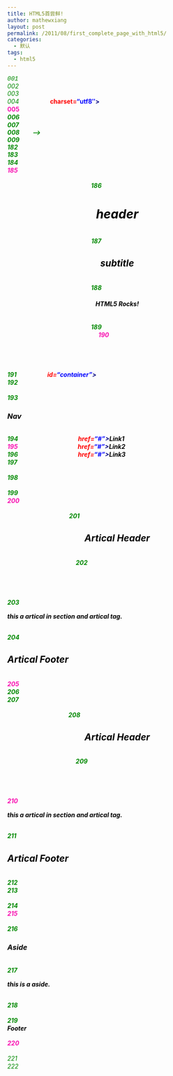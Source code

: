 ```yaml
---
title: HTML5首尝鲜!
author: mathewxiang
layout: post
permalink: /2011/08/first_complete_page_with_html5/
categories:
  - 默认
tags:
  - html5
---
```

<div style="background: #fdfdfd; color: black;">
  <span class="Apple-style-span" style="font-family: '[object HTMLOptionElement]', Consolas, 'Lucida Console', 'Courier New';"><span style="color: #008800; font-style: italic;">001 </span> <span style="color: #008080;"><!doctype html></span></span>
</div>

<div class="source">
  <span style="color: #008800; font-style: italic;">002 </span> <span style="color: #000080; font-weight: bold;"><html></span><br /> <span style="color: #008800; font-style: italic;">003 </span><span style="color: #000000; font-family: '[object HTMLOptionElement]', Consolas, 'Lucida Console', 'Courier New';">     </span><span style="color: #000080; font-weight: bold;"><head></span><br /> <span style="color: #008800; font-style: italic;">004 </span><span style="color: #000000; font-family: '[object HTMLOptionElement]', Consolas, 'Lucida Console', 'Courier New';">         </span><span style="color: #000080; font-weight: bold;"><meta</span> <span style="color: #ff0000;">charset=</span><span style="color: #0000ff;">“utf8″</span><span style="color: #000080; font-weight: bold;">></span><br /> <span style="color: #f810b0;">005 </span><span style="color: #000000; font-family: '[object HTMLOptionElement]', Consolas, 'Lucida Console', 'Courier New';">         </span><span style="color: #000080; font-weight: bold;"><title></span><span style="color: #000000;">html5 test</span><span style="color: #000080; font-weight: bold;"></title></span><br /> <span style="color: #008800; font-style: italic;">006 </span><span style="color: #000000; font-family: '[object HTMLOptionElement]', Consolas, 'Lucida Console', 'Courier New';">         </span><span style="color: #008800; font-style: italic;"><!–</span><br /> <span style="color: #008800; font-style: italic;">007 </span> <span style="color: #008800; font-style: italic;">        <link type=”text/css” ref=”stylesheet” href=”html5.css”></span><br /> <span style="color: #008800; font-style: italic;">008 </span> <span style="color: #008800; font-style: italic;">        –></span><br /> <span style="color: #008800; font-style: italic;">009 </span> <span style="color: #000080; font-weight: bold;"><style></span><br /> <span style="color: #f810b0;">010 </span> <span style="color: #000080; font-weight: bold;">body</span><span style="color: #000000;">{</span><br /> <span style="color: #008800; font-style: italic;">011 </span> <span style="color: #000080; font-weight: bold;">background-color</span><span style="color: #000000;">:</span><span style="color: #0000ff;">#CCCCCC</span><span style="color: #000000; font-family: '[object HTMLOptionElement]', Consolas, 'Lucida Console', 'Courier New';">;</span><br /> <span style="color: #008800; font-style: italic;">012 </span> <span style="color: #000080; font-weight: bold;">font-family</span><span style="color: #000000;">:</span><span style="color: #000000;">Geneva</span><span style="color: #000000;">,</span><span style="color: #000000;">Arial</span><span style="color: #000000;">,</span><span style="color: #000000;">Helvetica</span><span style="color: #000000;">,</span><span style="color: #000080; font-weight: bold;">sans-serif</span><span style="color: #000000; font-family: '[object HTMLOptionElement]', Consolas, 'Lucida Console', 'Courier New';">;</span><br /> <span style="color: #008800; font-style: italic;">013 </span> <span style="color: #000080; font-weight: bold;">margin</span><span style="color: #000000;">:</span><span style="color: #0000ff;">0px</span> <span style="color: #000080; font-weight: bold;">auto</span><span style="color: #000000; font-family: '[object HTMLOptionElement]', Consolas, 'Lucida Console', 'Courier New';">;</span><br /> <span style="color: #008800; font-style: italic;">014 </span> <span style="color: #000000;">max</span><span style="color: #000000;">-</span><span style="color: #000000;">with</span><span style="color: #000000;">:</span><span style="color: #0000ff;">900px</span><span style="color: #000000; font-family: '[object HTMLOptionElement]', Consolas, 'Lucida Console', 'Courier New';">;</span><br /> <span style="color: #f810b0;">015 </span> <span style="color: #000080; font-weight: bold;">border</span><span style="color: #000000;">:</span><span style="color: #000080; font-weight: bold;">solid</span><span style="color: #000000; font-family: '[object HTMLOptionElement]', Consolas, 'Lucida Console', 'Courier New';">;</span><br /> <span style="color: #008800; font-style: italic;">016 </span> <span style="color: #000080; font-weight: bold;">border-color</span><span style="color: #000000;">:</span><span style="color: #0000ff;">#FFFFFF</span><span style="color: #000000; font-family: '[object HTMLOptionElement]', Consolas, 'Lucida Console', 'Courier New';">;</span><br /> <span style="color: #008800; font-style: italic;">017 </span><span style="color: #000000; font-family: '[object HTMLOptionElement]', Consolas, 'Lucida Console', 'Courier New';">     </span><br /> <span style="color: #008800; font-style: italic;">018 </span> <span style="color: #000000;">}</span><br /> <span style="color: #008800; font-style: italic;">019 </span> <span style="color: #000080; font-weight: bold;">header</span><br /> <span style="color: #f810b0;">020 </span> <span style="color: #000000;">{</span><br /> <span style="color: #008800; font-style: italic;">021 </span><span style="color: #000000; font-family: '[object HTMLOptionElement]', Consolas, 'Lucida Console', 'Courier New';">     </span><span style="color: #000080; font-weight: bold;">display</span><span style="color: #000000;">:</span><span style="color: #000080; font-weight: bold;">block</span><span style="color: #000000; font-family: '[object HTMLOptionElement]', Consolas, 'Lucida Console', 'Courier New';">;</span><br /> <span style="color: #008800; font-style: italic;">022 </span><span style="color: #000000; font-family: '[object HTMLOptionElement]', Consolas, 'Lucida Console', 'Courier New';">     </span><span style="color: #000080; font-weight: bold;">background-color</span><span style="color: #000000;">:</span><span style="color: #0000ff;">#F47D31</span><span style="color: #000000; font-family: '[object HTMLOptionElement]', Consolas, 'Lucida Console', 'Courier New';">;</span><br /> <span style="color: #008800; font-style: italic;">023 </span><span style="color: #000000; font-family: '[object HTMLOptionElement]', Consolas, 'Lucida Console', 'Courier New';">     </span><span style="color: #000080; font-weight: bold;">color</span><span style="color: #000000;">:</span><span style="color: #0000ff;">#FFFFFF</span><span style="color: #000000; font-family: '[object HTMLOptionElement]', Consolas, 'Lucida Console', 'Courier New';">;</span><br /> <span style="color: #008800; font-style: italic;">024 </span><span style="color: #000000; font-family: '[object HTMLOptionElement]', Consolas, 'Lucida Console', 'Courier New';">     </span><span style="color: #000080; font-weight: bold;">text-align</span><span style="color: #000000;">:</span><span style="color: #000080; font-weight: bold;">center</span><span style="color: #000000; font-family: '[object HTMLOptionElement]', Consolas, 'Lucida Console', 'Courier New';">;</span><br /> <span style="color: #f810b0;">025 </span> <span style="color: #000000;">}</span><br /> <span style="color: #008800; font-style: italic;">026 </span><br /> <span style="color: #008800; font-style: italic;">027 </span> <span style="color: #000080; font-weight: bold;">header</span> <span style="color: #000080; font-weight: bold;">h2</span><br /> <span style="color: #008800; font-style: italic;">028 </span> <span style="color: #000000;">{</span><br /> <span style="color: #008800; font-style: italic;">029 </span><span style="color: #000000; font-family: '[object HTMLOptionElement]', Consolas, 'Lucida Console', 'Courier New';">     </span><span style="color: #000080; font-weight: bold;">margin</span><span style="color: #000000;">:</span><span style="color: #0000ff;">0px</span><span style="color: #000000; font-family: '[object HTMLOptionElement]', Consolas, 'Lucida Console', 'Courier New';">;</span><br /> <span style="color: #f810b0;">030 </span> <span style="color: #000000;">}</span><br /> <span style="color: #008800; font-style: italic;">031 </span> <span style="color: #000080; font-weight: bold;">h1</span><br /> <span style="color: #008800; font-style: italic;">032 </span> <span style="color: #000000;">{</span><br /> <span style="color: #008800; font-style: italic;">033 </span><span style="color: #000000; font-family: '[object HTMLOptionElement]', Consolas, 'Lucida Console', 'Courier New';">     </span><span style="color: #000080; font-weight: bold;">font-size</span><span style="color: #000000;">:</span><span style="color: #0000ff;">72px</span><span style="color: #000000; font-family: '[object HTMLOptionElement]', Consolas, 'Lucida Console', 'Courier New';">;</span><br /> <span style="color: #008800; font-style: italic;">034 </span><span style="color: #000000; font-family: '[object HTMLOptionElement]', Consolas, 'Lucida Console', 'Courier New';">     </span><span style="color: #000080; font-weight: bold;">margin</span><span style="color: #000000;">:</span><span style="color: #0000ff;">0px</span><span style="color: #000000; font-family: '[object HTMLOptionElement]', Consolas, 'Lucida Console', 'Courier New';">;</span><br /> <span style="color: #f810b0;">035 </span> <span style="color: #000000;">}</span><br /> <span style="color: #008800; font-style: italic;">036 </span> <span style="color: #000080; font-weight: bold;">h2</span><br /> <span style="color: #008800; font-style: italic;">037 </span> <span style="color: #000000;">{</span><br /> <span style="color: #008800; font-style: italic;">038 </span><span style="color: #000000; font-family: '[object HTMLOptionElement]', Consolas, 'Lucida Console', 'Courier New';">     </span><span style="color: #000080; font-weight: bold;">font-size</span><span style="color: #000000;">:</span><span style="color: #0000ff;">24px</span><span style="color: #000000; font-family: '[object HTMLOptionElement]', Consolas, 'Lucida Console', 'Courier New';">;</span><br /> <span style="color: #008800; font-style: italic;">039 </span><span style="color: #000000; font-family: '[object HTMLOptionElement]', Consolas, 'Lucida Console', 'Courier New';">     </span><span style="color: #000080; font-weight: bold;">margin</span><span style="color: #000000;">:</span><span style="color: #0000ff;">0px</span><span style="color: #000000; font-family: '[object HTMLOptionElement]', Consolas, 'Lucida Console', 'Courier New';">;</span><br /> <span style="color: #f810b0;">040 </span><span style="color: #000000; font-family: '[object HTMLOptionElement]', Consolas, 'Lucida Console', 'Courier New';">     </span><span style="color: #000080; font-weight: bold;">text-align</span><span style="color: #000000;">:</span><span style="color: #000080; font-weight: bold;">center</span><span style="color: #000000; font-family: '[object HTMLOptionElement]', Consolas, 'Lucida Console', 'Courier New';">;</span><br /> <span style="color: #008800; font-style: italic;">041 </span><span style="color: #000000; font-family: '[object HTMLOptionElement]', Consolas, 'Lucida Console', 'Courier New';">     </span><span style="color: #000080; font-weight: bold;">color</span><span style="color: #000000;">:</span><span style="color: #0000ff;">#F47D31</span><span style="color: #000000; font-family: '[object HTMLOptionElement]', Consolas, 'Lucida Console', 'Courier New';">;</span><br /> <span style="color: #008800; font-style: italic;">042 </span> <span style="color: #000000;">}</span><br /> <span style="color: #008800; font-style: italic;">043 </span> <span style="color: #000080; font-weight: bold;">h3</span><span style="color: #000000;">{</span><br /> <span style="color: #008800; font-style: italic;">044 </span><span style="color: #000000; font-family: '[object HTMLOptionElement]', Consolas, 'Lucida Console', 'Courier New';">     </span><span style="color: #000080; font-weight: bold;">font-size</span><span style="color: #000000;">:</span><span style="color: #0000ff;">18px</span><span style="color: #000000; font-family: '[object HTMLOptionElement]', Consolas, 'Lucida Console', 'Courier New';">;</span><br /> <span style="color: #f810b0;">045 </span><span style="color: #000000; font-family: '[object HTMLOptionElement]', Consolas, 'Lucida Console', 'Courier New';">     </span><span style="color: #000080; font-weight: bold;">margin</span><span style="color: #000000;">:</span><span style="color: #0000ff;">0px</span><span style="color: #000000; font-family: '[object HTMLOptionElement]', Consolas, 'Lucida Console', 'Courier New';">;</span><br /> <span style="color: #008800; font-style: italic;">046 </span><span style="color: #000000; font-family: '[object HTMLOptionElement]', Consolas, 'Lucida Console', 'Courier New';">     </span><span style="color: #000080; font-weight: bold;">text-align</span><span style="color: #000000;">:</span><span style="color: #000080; font-weight: bold;">center</span><span style="color: #000000; font-family: '[object HTMLOptionElement]', Consolas, 'Lucida Console', 'Courier New';">;</span><br /> <span style="color: #008800; font-style: italic;">047 </span><span style="color: #000000; font-family: '[object HTMLOptionElement]', Consolas, 'Lucida Console', 'Courier New';">     </span><span style="color: #000080; font-weight: bold;">color</span><span style="color: #000000;">:</span><span style="color: #0000ff;">#F47D31</span><span style="color: #000000; font-family: '[object HTMLOptionElement]', Consolas, 'Lucida Console', 'Courier New';">;</span><br /> <span style="color: #008800; font-style: italic;">048 </span><br /> <span style="color: #008800; font-style: italic;">049 </span> <span style="color: #000000;">}</span><br /> <span style="color: #f810b0;">050 </span><br /> <span style="color: #008800; font-style: italic;">051 </span> <span style="color: #000080; font-weight: bold;">h4</span><br /> <span style="color: #008800; font-style: italic;">052 </span> <span style="color: #000000;">{</span><br /> <span style="color: #008800; font-style: italic;">053 </span><span style="color: #000000; font-family: '[object HTMLOptionElement]', Consolas, 'Lucida Console', 'Courier New';">     </span><span style="color: #000080; font-weight: bold;">color</span><span style="color: #000000;">:</span><span style="color: #0000ff;">#F47D31</span><span style="color: #000000; font-family: '[object HTMLOptionElement]', Consolas, 'Lucida Console', 'Courier New';">;</span><br /> <span style="color: #008800; font-style: italic;">054 </span><span style="color: #000000; font-family: '[object HTMLOptionElement]', Consolas, 'Lucida Console', 'Courier New';">     </span><span style="color: #000080; font-weight: bold;">background-color</span><span style="color: #000000;">:</span><span style="color: #0000ff;">#fff</span><span style="color: #000000; font-family: '[object HTMLOptionElement]', Consolas, 'Lucida Console', 'Courier New';">;</span><br /> <span style="color: #f810b0;">055 </span><span style="color: #000000; font-family: '[object HTMLOptionElement]', Consolas, 'Lucida Console', 'Courier New';">     </span><span style="color: #000000;">-</span><span style="color: #000000;">webkit</span><span style="color: #000000;">-</span><span style="color: #000000;">box</span><span style="color: #000000;">-</span><span style="color: #000000;">shadow</span><span style="color: #000000;">:</span><span style="color: #0000ff;">2px</span> <span style="color: #0000ff;">2px</span> <span style="color: #0000ff;">20px</span> <span style="color: #0000ff;">#888</span><span style="color: #000000; font-family: '[object HTMLOptionElement]', Consolas, 'Lucida Console', 'Courier New';">;</span><br /> <span style="color: #008800; font-style: italic;">056 </span><span style="color: #000000; font-family: '[object HTMLOptionElement]', Consolas, 'Lucida Console', 'Courier New';">     </span><span style="color: #000000;">-</span><span style="color: #000000;">webkit</span><span style="color: #000000;">-</span><span style="color: #000000;">transform</span><span style="color: #000000;">:</span><span style="color: #000000;">rotate</span><span style="color: #000000; font-family: '[object HTMLOptionElement]', Consolas, 'Lucida Console', 'Courier New';">(</span><span style="color: #0000ff;">-10</span><span style="color: #000000;">deg</span><span style="color: #000000; font-family: '[object HTMLOptionElement]', Consolas, 'Lucida Console', 'Courier New';">);</span><br /> <span style="color: #008800; font-style: italic;">057 </span><span style="color: #000000; font-family: '[object HTMLOptionElement]', Consolas, 'Lucida Console', 'Courier New';">     </span><span style="color: #000000;">-</span><span style="color: #000000;">moz</span><span style="color: #000000;">-</span><span style="color: #000000;">box</span><span style="color: #000000;">-</span><span style="color: #000000;">shadow</span><span style="color: #000000;">:</span><span style="color: #0000ff;">2px</span> <span style="color: #0000ff;">2px</span> <span style="color: #0000ff;">20px</span> <span style="color: #0000ff;">#888</span><span style="color: #000000; font-family: '[object HTMLOptionElement]', Consolas, 'Lucida Console', 'Courier New';">;</span><br /> <span style="color: #008800; font-style: italic;">058 </span><span style="color: #000000; font-family: '[object HTMLOptionElement]', Consolas, 'Lucida Console', 'Courier New';">     </span><span style="color: #000000;">-</span><span style="color: #000000;">moz</span><span style="color: #000000;">-</span><span style="color: #000000;">transform</span><span style="color: #000000;">:</span><span style="color: #000000;">rotate</span><span style="color: #000000; font-family: '[object HTMLOptionElement]', Consolas, 'Lucida Console', 'Courier New';">(</span><span style="color: #0000ff;">-10</span><span style="color: #000000;">deg</span><span style="color: #000000; font-family: '[object HTMLOptionElement]', Consolas, 'Lucida Console', 'Courier New';">);</span><br /> <span style="color: #008800; font-style: italic;">059 </span><span style="color: #000000; font-family: '[object HTMLOptionElement]', Consolas, 'Lucida Console', 'Courier New';">     </span><span style="color: #000080; font-weight: bold;">position</span><span style="color: #000000;">:</span><span style="color: #000080; font-weight: bold;">absolute</span><span style="color: #000000; font-family: '[object HTMLOptionElement]', Consolas, 'Lucida Console', 'Courier New';">;</span><br /> <span style="color: #f810b0;">060 </span><span style="color: #000000; font-family: '[object HTMLOptionElement]', Consolas, 'Lucida Console', 'Courier New';">     </span><span style="color: #000080; font-weight: bold;">padding</span><span style="color: #000000;">:</span><span style="color: #0000ff;">0px</span> <span style="color: #0000ff;">150px</span><span style="color: #000000; font-family: '[object HTMLOptionElement]', Consolas, 'Lucida Console', 'Courier New';">;</span><br /> <span style="color: #008800; font-style: italic;">061 </span><span style="color: #000000; font-family: '[object HTMLOptionElement]', Consolas, 'Lucida Console', 'Courier New';">     </span><span style="color: #000080; font-weight: bold;">top</span><span style="color: #000000;">:</span><span style="color: #0000ff;">50px</span><span style="color: #000000; font-family: '[object HTMLOptionElement]', Consolas, 'Lucida Console', 'Courier New';">;</span><br /> <span style="color: #008800; font-style: italic;">062 </span><span style="color: #000000; font-family: '[object HTMLOptionElement]', Consolas, 'Lucida Console', 'Courier New';">     </span><span style="color: #000080; font-weight: bold;">left</span><span style="color: #000000;">:-</span><span style="color: #0000ff;">120px</span><span style="color: #000000; font-family: '[object HTMLOptionElement]', Consolas, 'Lucida Console', 'Courier New';">;</span><br /> <span style="color: #008800; font-style: italic;">063 </span><span style="color: #000000; font-family: '[object HTMLOptionElement]', Consolas, 'Lucida Console', 'Courier New';">     </span><span style="color: #000080; font-weight: bold;">text-align</span><span style="color: #000000;">:</span><span style="color: #000080; font-weight: bold;">center</span><span style="color: #000000; font-family: '[object HTMLOptionElement]', Consolas, 'Lucida Console', 'Courier New';">;</span><br /> <span style="color: #008800; font-style: italic;">064 </span><br /> <span style="color: #f810b0;">065 </span> <span style="color: #000000;">}</span><br /> <span style="color: #008800; font-style: italic;">066 </span><br /> <span style="color: #008800; font-style: italic;">067 </span><br /> <span style="color: #008800; font-style: italic;">068 </span> <span style="color: #000080; font-weight: bold;">footer</span><span style="color: #000000;">{</span><br /> <span style="color: #008800; font-style: italic;">069 </span><span style="color: #000000; font-family: '[object HTMLOptionElement]', Consolas, 'Lucida Console', 'Courier New';">     </span><span style="color: #000080; font-weight: bold;">clear</span><span style="color: #000000;">:</span><span style="color: #000080; font-weight: bold;">both</span><span style="color: #000000; font-family: '[object HTMLOptionElement]', Consolas, 'Lucida Console', 'Courier New';">;</span><br /> <span style="color: #f810b0;">070 </span><span style="color: #000000; font-family: '[object HTMLOptionElement]', Consolas, 'Lucida Console', 'Courier New';">     </span><span style="color: #000080; font-weight: bold;">display</span><span style="color: #000000;">:</span><span style="color: #000080; font-weight: bold;">block</span><span style="color: #000000; font-family: '[object HTMLOptionElement]', Consolas, 'Lucida Console', 'Courier New';">;</span><br /> <span style="color: #008800; font-style: italic;">071 </span><span style="color: #000000; font-family: '[object HTMLOptionElement]', Consolas, 'Lucida Console', 'Courier New';">     </span><span style="color: #000080; font-weight: bold;">background-color</span><span style="color: #000000;">:</span><span style="color: #0000ff;">#F47D31</span><span style="color: #000000; font-family: '[object HTMLOptionElement]', Consolas, 'Lucida Console', 'Courier New';">;</span><br /> <span style="color: #008800; font-style: italic;">072 </span><span style="color: #000000; font-family: '[object HTMLOptionElement]', Consolas, 'Lucida Console', 'Courier New';">     </span><span style="color: #000080; font-weight: bold;">color</span><span style="color: #000000;">:</span><span style="color: #0000ff;">#FFFFFF</span><span style="color: #000000; font-family: '[object HTMLOptionElement]', Consolas, 'Lucida Console', 'Courier New';">;</span><br /> <span style="color: #008800; font-style: italic;">073 </span><span style="color: #000000; font-family: '[object HTMLOptionElement]', Consolas, 'Lucida Console', 'Courier New';">     </span><span style="color: #000080; font-weight: bold;">text-align</span><span style="color: #000000;">:</span><span style="color: #000080; font-weight: bold;">center</span><span style="color: #000000; font-family: '[object HTMLOptionElement]', Consolas, 'Lucida Console', 'Courier New';">;</span><br /> <span style="color: #008800; font-style: italic;">074 </span><span style="color: #000000; font-family: '[object HTMLOptionElement]', Consolas, 'Lucida Console', 'Courier New';">     </span><span style="color: #000080; font-weight: bold;">padding</span><span style="color: #000000;">:</span><span style="color: #0000ff;">15px</span><span style="color: #000000; font-family: '[object HTMLOptionElement]', Consolas, 'Lucida Console', 'Courier New';">;</span><br /> <span style="color: #f810b0;">075 </span><br /> <span style="color: #008800; font-style: italic;">076 </span> <span style="color: #000000;">}</span><br /> <span style="color: #008800; font-style: italic;">077 </span> <span style="color: #000080; font-weight: bold;">footer</span> <span style="color: #000080; font-weight: bold;">h2</span><br /> <span style="color: #008800; font-style: italic;">078 </span> <span style="color: #000000;">{</span><br /> <span style="color: #008800; font-style: italic;">079 </span><span style="color: #000000; font-family: '[object HTMLOptionElement]', Consolas, 'Lucida Console', 'Courier New';">     </span><span style="color: #000080; font-weight: bold;">font-size</span><span style="color: #000000;">:</span><span style="color: #0000ff;">14px</span><span style="color: #000000; font-family: '[object HTMLOptionElement]', Consolas, 'Lucida Console', 'Courier New';">;</span><br /> <span style="color: #f810b0;">080 </span><span style="color: #000000; font-family: '[object HTMLOptionElement]', Consolas, 'Lucida Console', 'Courier New';">     </span><span style="color: #000080; font-weight: bold;">color</span><span style="color: #000000;">:</span><span style="color: #000000;">white</span><span style="color: #000000; font-family: '[object HTMLOptionElement]', Consolas, 'Lucida Console', 'Courier New';">;</span><br /> <span style="color: #008800; font-style: italic;">081 </span> <span style="color: #000000;">}</span><br /> <span style="color: #008800; font-style: italic;">082 </span><br /> <span style="color: #008800; font-style: italic;">083 </span> <span style="color: #000080; font-weight: bold;">section</span><br /> <span style="color: #008800; font-style: italic;">084 </span> <span style="color: #000000;">{</span><br /> <span style="color: #f810b0;">085 </span> <span style="color: #000080; font-weight: bold;">display</span><span style="color: #000000;">:</span><span style="color: #000080; font-weight: bold;">block</span><span style="color: #000000; font-family: '[object HTMLOptionElement]', Consolas, 'Lucida Console', 'Courier New';">;</span><br /> <span style="color: #008800; font-style: italic;">086 </span> <span style="color: #000080; font-weight: bold;">width</span><span style="color: #000000;">:</span><span style="color: #0000ff;">50%</span><span style="color: #000000; font-family: '[object HTMLOptionElement]', Consolas, 'Lucida Console', 'Courier New';">;</span><br /> <span style="color: #008800; font-style: italic;">087 </span> <span style="color: #000080; font-weight: bold;">float</span><span style="color: #000000;">:</span><span style="color: #000080; font-weight: bold;">left</span><span style="color: #000000; font-family: '[object HTMLOptionElement]', Consolas, 'Lucida Console', 'Courier New';">;</span><br /> <span style="color: #008800; font-style: italic;">088 </span><br /> <span style="color: #008800; font-style: italic;">089 </span> <span style="color: #000000;">}</span><br /> <span style="color: #f810b0;">090 </span><br /> <span style="color: #008800; font-style: italic;">091 </span> <span style="color: #000080; font-weight: bold;">artical</span><br /> <span style="color: #008800; font-style: italic;">092 </span> <span style="color: #000000;">{</span><br /> <span style="color: #008800; font-style: italic;">093 </span><span style="color: #000000; font-family: '[object HTMLOptionElement]', Consolas, 'Lucida Console', 'Courier New';">     </span><span style="color: #000080; font-weight: bold;">background-color</span><span style="color: #000000;">:</span><span style="color: #0000ff;">#eee</span><span style="color: #000000; font-family: '[object HTMLOptionElement]', Consolas, 'Lucida Console', 'Courier New';">;</span><br /> <span style="color: #008800; font-style: italic;">094 </span><span style="color: #000000; font-family: '[object HTMLOptionElement]', Consolas, 'Lucida Console', 'Courier New';">     </span><span style="color: #000080; font-weight: bold;">display</span><span style="color: #000000;">:</span><span style="color: #000080; font-weight: bold;">block</span><span style="color: #000000; font-family: '[object HTMLOptionElement]', Consolas, 'Lucida Console', 'Courier New';">;</span><br /> <span style="color: #f810b0;">095 </span><span style="color: #000000; font-family: '[object HTMLOptionElement]', Consolas, 'Lucida Console', 'Courier New';">     </span><span style="color: #000080; font-weight: bold;">margin</span><span style="color: #000000;">:</span><span style="color: #0000ff;">10px</span><span style="color: #000000; font-family: '[object HTMLOptionElement]', Consolas, 'Lucida Console', 'Courier New';">;</span><br /> <span style="color: #008800; font-style: italic;">096 </span><span style="color: #000000; font-family: '[object HTMLOptionElement]', Consolas, 'Lucida Console', 'Courier New';">     </span><span style="color: #000080; font-weight: bold;">padding</span><span style="color: #000000;">:</span><span style="color: #0000ff;">10px</span><span style="color: #000000; font-family: '[object HTMLOptionElement]', Consolas, 'Lucida Console', 'Courier New';">;</span><br /> <span style="color: #008800; font-style: italic;">097 </span><span style="color: #000000; font-family: '[object HTMLOptionElement]', Consolas, 'Lucida Console', 'Courier New';">     </span><span style="color: #000000;">-</span><span style="color: #000000;">webkit</span><span style="color: #000000;">-</span><span style="color: #000080; font-weight: bold;">border</span><span style="color: #000000;">-</span><span style="color: #000000;">radius</span><span style="color: #000000;">:</span><span style="color: #0000ff;">10px</span><span style="color: #000000; font-family: '[object HTMLOptionElement]', Consolas, 'Lucida Console', 'Courier New';">;</span><br /> <span style="color: #008800; font-style: italic;">098 </span><span style="color: #000000; font-family: '[object HTMLOptionElement]', Consolas, 'Lucida Console', 'Courier New';">     </span><span style="color: #000000;">-</span><span style="color: #000000;">moz</span><span style="color: #000000;">-</span><span style="color: #000080; font-weight: bold;">border</span><span style="color: #000000;">-</span><span style="color: #000000;">radius</span><span style="color: #000000;">:</span><span style="color: #0000ff;">10px</span><span style="color: #000000; font-family: '[object HTMLOptionElement]', Consolas, 'Lucida Console', 'Courier New';">;</span><br /> <span style="color: #008800; font-style: italic;">099 </span><span style="color: #000000; font-family: '[object HTMLOptionElement]', Consolas, 'Lucida Console', 'Courier New';">     </span><span style="color: #000080; font-weight: bold;">border</span><span style="color: #000000;">-</span><span style="color: #000000;">radius</span><span style="color: #000000;">:</span><span style="color: #0000ff;">10px</span><span style="color: #000000; font-family: '[object HTMLOptionElement]', Consolas, 'Lucida Console', 'Courier New';">;</span><br /> <span style="color: #f810b0;">100 </span><span style="color: #000000; font-family: '[object HTMLOptionElement]', Consolas, 'Lucida Console', 'Courier New';">     </span><span style="color: #000000;">-</span><span style="color: #000000;">webkit</span><span style="color: #000000;">-</span><span style="color: #000000;">box</span><span style="color: #000000;">-</span><span style="color: #000000;">shadow</span><span style="color: #000000;">:</span><span style="color: #0000ff;">2px</span> <span style="color: #0000ff;">2px</span> <span style="color: #0000ff;">20px</span> <span style="color: #0000ff;">#888</span><span style="color: #000000; font-family: '[object HTMLOptionElement]', Consolas, 'Lucida Console', 'Courier New';">;</span><br /> <span style="color: #008800; font-style: italic;">101 </span><span style="color: #000000; font-family: '[object HTMLOptionElement]', Consolas, 'Lucida Console', 'Courier New';">     </span><span style="color: #000000;">-</span><span style="color: #000000;">webkit</span><span style="color: #000000;">-</span><span style="color: #000000;">transform</span><span style="color: #000000;">:</span><span style="color: #000000;">rotate</span><span style="color: #000000; font-family: '[object HTMLOptionElement]', Consolas, 'Lucida Console', 'Courier New';">(</span><span style="color: #0000ff;">-10</span><span style="color: #000000;">deg</span><span style="color: #000000; font-family: '[object HTMLOptionElement]', Consolas, 'Lucida Console', 'Courier New';">);</span><br /> <span style="color: #008800; font-style: italic;">102 </span><span style="color: #000000; font-family: '[object HTMLOptionElement]', Consolas, 'Lucida Console', 'Courier New';">     </span><span style="color: #000000;">-</span><span style="color: #000000;">moz</span><span style="color: #000000;">-</span><span style="color: #000000;">box</span><span style="color: #000000;">-</span><span style="color: #000000;">shadow</span><span style="color: #000000;">:</span><span style="color: #0000ff;">2px</span> <span style="color: #0000ff;">2px</span> <span style="color: #0000ff;">20px</span> <span style="color: #0000ff;">#888</span><span style="color: #000000; font-family: '[object HTMLOptionElement]', Consolas, 'Lucida Console', 'Courier New';">;</span><br /> <span style="color: #008800; font-style: italic;">103 </span><span style="color: #000000; font-family: '[object HTMLOptionElement]', Consolas, 'Lucida Console', 'Courier New';">     </span><span style="color: #000000;">-</span><span style="color: #000000;">moz</span><span style="color: #000000;">-</span><span style="color: #000000;">transform</span><span style="color: #000000;">:</span><span style="color: #000000;">rotate</span><span style="color: #000000; font-family: '[object HTMLOptionElement]', Consolas, 'Lucida Console', 'Courier New';">(</span><span style="color: #0000ff;">-10</span><span style="color: #000000;">deg</span><span style="color: #000000; font-family: '[object HTMLOptionElement]', Consolas, 'Lucida Console', 'Courier New';">);</span><br /> <span style="color: #008800; font-style: italic;">104 </span> <span style="color: #000000;">}</span><br /> <span style="color: #f810b0;">105 </span><br /> <span style="color: #008800; font-style: italic;">106 </span><br /> <span style="color: #008800; font-style: italic;">107 </span> <span style="color: #000080; font-weight: bold;">artical</span> <span style="color: #000080; font-weight: bold;">header</span><br /> <span style="color: #008800; font-style: italic;">108 </span> <span style="color: #000000;">{</span><br /> <span style="color: #008800; font-style: italic;">109 </span><span style="color: #000000; font-family: '[object HTMLOptionElement]', Consolas, 'Lucida Console', 'Courier New';">     </span><span style="color: #000000;">-</span><span style="color: #000000;">webkit</span><span style="color: #000000;">-</span><span style="color: #000080; font-weight: bold;">border</span><span style="color: #000000;">-</span><span style="color: #000000;">radius</span><span style="color: #000000;">:</span><span style="color: #0000ff;">10px</span><span style="color: #000000; font-family: '[object HTMLOptionElement]', Consolas, 'Lucida Console', 'Courier New';">;</span><br /> <span style="color: #f810b0;">110 </span><span style="color: #000000; font-family: '[object HTMLOptionElement]', Consolas, 'Lucida Console', 'Courier New';">     </span><span style="color: #000000;">-</span><span style="color: #000000;">moz</span><span style="color: #000000;">-</span><span style="color: #000080; font-weight: bold;">border</span><span style="color: #000000;">-</span><span style="color: #000000;">radius</span><span style="color: #000000;">:</span><span style="color: #0000ff;">10px</span><span style="color: #000000; font-family: '[object HTMLOptionElement]', Consolas, 'Lucida Console', 'Courier New';">;</span><br /> <span style="color: #008800; font-style: italic;">111 </span><span style="color: #000000; font-family: '[object HTMLOptionElement]', Consolas, 'Lucida Console', 'Courier New';">     </span><span style="color: #000080; font-weight: bold;">border</span><span style="color: #000000;">-</span><span style="color: #000000;">radius</span><span style="color: #000000;">:</span><span style="color: #0000ff;">10px</span><span style="color: #000000; font-family: '[object HTMLOptionElement]', Consolas, 'Lucida Console', 'Courier New';">;</span><br /> <span style="color: #008800; font-style: italic;">112 </span><span style="color: #000000; font-family: '[object HTMLOptionElement]', Consolas, 'Lucida Console', 'Courier New';">     </span><span style="color: #000080; font-weight: bold;">padding</span><span style="color: #000000;">:</span><span style="color: #0000ff;">5px</span><span style="color: #000000; font-family: '[object HTMLOptionElement]', Consolas, 'Lucida Console', 'Courier New';">;</span><br /> <span style="color: #008800; font-style: italic;">113 </span> <span style="color: #000000;">}</span><br /> <span style="color: #008800; font-style: italic;">114 </span> <span style="color: #000080; font-weight: bold;">artical</span> <span style="color: #000080; font-weight: bold;">footer</span><br /> <span style="color: #f810b0;">115 </span> <span style="color: #000000;">{</span><br /> <span style="color: #008800; font-style: italic;">116 </span><span style="color: #000000; font-family: '[object HTMLOptionElement]', Consolas, 'Lucida Console', 'Courier New';">     </span><span style="color: #000000;">-</span><span style="color: #000000;">webkit</span><span style="color: #000000;">-</span><span style="color: #000080; font-weight: bold;">border</span><span style="color: #000000;">-</span><span style="color: #000000;">radius</span><span style="color: #000000;">:</span><span style="color: #0000ff;">10px</span><span style="color: #000000; font-family: '[object HTMLOptionElement]', Consolas, 'Lucida Console', 'Courier New';">;</span><br /> <span style="color: #008800; font-style: italic;">117 </span><span style="color: #000000; font-family: '[object HTMLOptionElement]', Consolas, 'Lucida Console', 'Courier New';">     </span><span style="color: #000000;">-</span><span style="color: #000000;">moz</span><span style="color: #000000;">-</span><span style="color: #000080; font-weight: bold;">border</span><span style="color: #000000;">-</span><span style="color: #000000;">radius</span><span style="color: #000000;">:</span><span style="color: #0000ff;">10px</span><span style="color: #000000; font-family: '[object HTMLOptionElement]', Consolas, 'Lucida Console', 'Courier New';">;</span><br /> <span style="color: #008800; font-style: italic;">118 </span><span style="color: #000000; font-family: '[object HTMLOptionElement]', Consolas, 'Lucida Console', 'Courier New';">     </span><span style="color: #000080; font-weight: bold;">border</span><span style="color: #000000;">-</span><span style="color: #000000;">radius</span><span style="color: #000000;">:</span><span style="color: #0000ff;">10px</span><span style="color: #000000; font-family: '[object HTMLOptionElement]', Consolas, 'Lucida Console', 'Courier New';">;</span><br /> <span style="color: #008800; font-style: italic;">119 </span><span style="color: #000000; font-family: '[object HTMLOptionElement]', Consolas, 'Lucida Console', 'Courier New';">     </span><span style="color: #000080; font-weight: bold;">padding</span><span style="color: #000000;">:</span><span style="color: #0000ff;">5px</span><span style="color: #000000; font-family: '[object HTMLOptionElement]', Consolas, 'Lucida Console', 'Courier New';">;</span><br /> <span style="color: #f810b0;">120 </span> <span style="color: #000000;">}</span><br /> <span style="color: #008800; font-style: italic;">121 </span> <span style="color: #000080; font-weight: bold;">artical</span> <span style="color: #000080; font-weight: bold;">h1</span><br /> <span style="color: #008800; font-style: italic;">122 </span> <span style="color: #000000;">{</span><br /> <span style="color: #008800; font-style: italic;">123 </span> <span style="color: #000080; font-weight: bold;">font-size</span><span style="color: #000000;">:</span><span style="color: #0000ff;">18px</span><span style="color: #000000; font-family: '[object HTMLOptionElement]', Consolas, 'Lucida Console', 'Courier New';">;</span><br /> <span style="color: #008800; font-style: italic;">124 </span> <span style="color: #000000;">}</span><br /> <span style="color: #f810b0;">125 </span><br /> <span style="color: #008800; font-style: italic;">126 </span><br /> <span style="color: #008800; font-style: italic;">127 </span> <span style="color: #000000;">#container</span><br /> <span style="color: #008800; font-style: italic;">128 </span> <span style="color: #000000;">{</span><br /> <span style="color: #008800; font-style: italic;">129 </span> <span style="color: #000080; font-weight: bold;">background-color</span><span style="color: #000000;">:</span><span style="color: #0000ff;">#888</span><span style="color: #000000; font-family: '[object HTMLOptionElement]', Consolas, 'Lucida Console', 'Courier New';">;</span><br /> <span style="color: #f810b0;">130 </span> <span style="color: #000000;">}</span><br /> <span style="color: #008800; font-style: italic;">131 </span> <span style="color: #000080; font-weight: bold;">nav</span><span style="color: #000000;">{</span><br /> <span style="color: #008800; font-style: italic;">132 </span><span style="color: #000000; font-family: '[object HTMLOptionElement]', Consolas, 'Lucida Console', 'Courier New';">     </span><span style="color: #000080; font-weight: bold;">display</span><span style="color: #000000;">:</span><span style="color: #000080; font-weight: bold;">block</span><span style="color: #000000; font-family: '[object HTMLOptionElement]', Consolas, 'Lucida Console', 'Courier New';">;</span><br /> <span style="color: #008800; font-style: italic;">133 </span><span style="color: #000000; font-family: '[object HTMLOptionElement]', Consolas, 'Lucida Console', 'Courier New';">     </span><span style="color: #000080; font-weight: bold;">width</span><span style="color: #000000;">:</span><span style="color: #0000ff;">25%</span><span style="color: #000000; font-family: '[object HTMLOptionElement]', Consolas, 'Lucida Console', 'Courier New';">;</span><br /> <span style="color: #008800; font-style: italic;">134 </span><span style="color: #000000; font-family: '[object HTMLOptionElement]', Consolas, 'Lucida Console', 'Courier New';">     </span><span style="color: #000080; font-weight: bold;">float</span><span style="color: #000000;">:</span><span style="color: #000080; font-weight: bold;">left</span><span style="color: #000000; font-family: '[object HTMLOptionElement]', Consolas, 'Lucida Console', 'Courier New';">;</span><br /> <span style="color: #f810b0;">135 </span> <span style="color: #000000;">}</span><br /> <span style="color: #008800; font-style: italic;">136 </span> <span style="color: #000080; font-weight: bold;">nav</span> <span style="color: #000080; font-weight: bold;">h3</span><br /> <span style="color: #008800; font-style: italic;">137 </span> <span style="color: #000000;">{</span><br /> <span style="color: #008800; font-style: italic;">138 </span><span style="color: #000000; font-family: '[object HTMLOptionElement]', Consolas, 'Lucida Console', 'Courier New';">     </span><span style="color: #000080; font-weight: bold;">margin</span><span style="color: #000000;">:</span><span style="color: #0000ff;">15px</span><span style="color: #000000; font-family: '[object HTMLOptionElement]', Consolas, 'Lucida Console', 'Courier New';">;</span><br /> <span style="color: #008800; font-style: italic;">139 </span><span style="color: #000000; font-family: '[object HTMLOptionElement]', Consolas, 'Lucida Console', 'Courier New';">     </span><span style="color: #000080; font-weight: bold;">color</span><span style="color: #000000;">:</span><span style="color: #000000;">white</span><span style="color: #000000; font-family: '[object HTMLOptionElement]', Consolas, 'Lucida Console', 'Courier New';">;</span><br /> <span style="color: #f810b0;">140 </span><span style="color: #000000; font-family: '[object HTMLOptionElement]', Consolas, 'Lucida Console', 'Courier New';">     </span><br /> <span style="color: #008800; font-style: italic;">141 </span> <span style="color: #000000;">}</span><br /> <span style="color: #008800; font-style: italic;">142 </span> <span style="color: #000080; font-weight: bold;">nav</span> <span style="color: #000080; font-weight: bold;">a</span><span style="color: #000000;">:link</span><span style="color: #000000;">,</span><span style="color: #000080; font-weight: bold;">nav</span> <span style="color: #000080; font-weight: bold;">a</span><span style="color: #000000;">:visited</span><br /> <span style="color: #008800; font-style: italic;">143 </span> <span style="color: #000000;">{</span><br /> <span style="color: #008800; font-style: italic;">144 </span><span style="color: #000000; font-family: '[object HTMLOptionElement]', Consolas, 'Lucida Console', 'Courier New';">     </span><span style="color: #000080; font-weight: bold;">display</span><span style="color: #000000;">:</span><span style="color: #000080; font-weight: bold;">block</span><span style="color: #000000; font-family: '[object HTMLOptionElement]', Consolas, 'Lucida Console', 'Courier New';">;</span><br /> <span style="color: #f810b0;">145 </span><span style="color: #000000; font-family: '[object HTMLOptionElement]', Consolas, 'Lucida Console', 'Courier New';">     </span><span style="color: #000080; font-weight: bold;">border-bottom</span><span style="color: #000000;">:</span><span style="color: #0000ff;">3px</span> <span style="color: #000080; font-weight: bold;">solid</span> <span style="color: #0000ff;">#fff</span><span style="color: #000000; font-family: '[object HTMLOptionElement]', Consolas, 'Lucida Console', 'Courier New';">;</span><br /> <span style="color: #008800; font-style: italic;">146 </span><span style="color: #000000; font-family: '[object HTMLOptionElement]', Consolas, 'Lucida Console', 'Courier New';">     </span><span style="color: #000080; font-weight: bold;">padding</span><span style="color: #000000;">:</span><span style="color: #0000ff;">10px</span><span style="color: #000000; font-family: '[object HTMLOptionElement]', Consolas, 'Lucida Console', 'Courier New';">;</span><br /> <span style="color: #008800; font-style: italic;">147 </span><span style="color: #000000; font-family: '[object HTMLOptionElement]', Consolas, 'Lucida Console', 'Courier New';">     </span><span style="color: #000080; font-weight: bold;">text-decoration</span><span style="color: #000000;">:</span><span style="color: #000080; font-weight: bold;">none</span><span style="color: #000000; font-family: '[object HTMLOptionElement]', Consolas, 'Lucida Console', 'Courier New';">;</span><br /> <span style="color: #008800; font-style: italic;">148 </span><span style="color: #000000; font-family: '[object HTMLOptionElement]', Consolas, 'Lucida Console', 'Courier New';">     </span><span style="color: #000080; font-weight: bold;">font-weight</span><span style="color: #000000;">:</span><span style="color: #000080; font-weight: bold;">bold</span><span style="color: #000000; font-family: '[object HTMLOptionElement]', Consolas, 'Lucida Console', 'Courier New';">;</span><br /> <span style="color: #008800; font-style: italic;">149 </span><span style="color: #000000; font-family: '[object HTMLOptionElement]', Consolas, 'Lucida Console', 'Courier New';">     </span><span style="color: #000080; font-weight: bold;">margin</span><span style="color: #000000;">:</span><span style="color: #0000ff;">5px</span><span style="color: #000000; font-family: '[object HTMLOptionElement]', Consolas, 'Lucida Console', 'Courier New';">;</span><br /> <span style="color: #f810b0;">150 </span> <span style="color: #000000;">}</span><br /> <span style="color: #008800; font-style: italic;">151 </span><br /> <span style="color: #008800; font-style: italic;">152 </span> <span style="color: #000080; font-weight: bold;">nav</span> <span style="color: #000080; font-weight: bold;">a</span><span style="color: #000000;">:hover</span><span style="color: #000000;">{</span><br /> <span style="color: #008800; font-style: italic;">153 </span><span style="color: #000000; font-family: '[object HTMLOptionElement]', Consolas, 'Lucida Console', 'Courier New';">     </span><span style="color: #000080; font-weight: bold;">color</span><span style="color: #000000;">:</span><span style="color: #000000;">white</span><span style="color: #000000; font-family: '[object HTMLOptionElement]', Consolas, 'Lucida Console', 'Courier New';">;</span><br /> <span style="color: #008800; font-style: italic;">154 </span><span style="color: #000000; font-family: '[object HTMLOptionElement]', Consolas, 'Lucida Console', 'Courier New';">     </span><span style="color: #000080; font-weight: bold;">background-color</span><span style="color: #000000;">:</span><span style="color: #0000ff;">#F47D31</span><span style="color: #000000; font-family: '[object HTMLOptionElement]', Consolas, 'Lucida Console', 'Courier New';">;</span><br /> <span style="color: #f810b0;">155 </span> <span style="color: #000000;">}</span><br /> <span style="color: #008800; font-style: italic;">156 </span><br /> <span style="color: #008800; font-style: italic;">157 </span><br /> <span style="color: #008800; font-style: italic;">158 </span> <span style="color: #000080; font-weight: bold;">aside</span><span style="color: #000000;">{</span><br /> <span style="color: #008800; font-style: italic;">159 </span><span style="color: #000000; font-family: '[object HTMLOptionElement]', Consolas, 'Lucida Console', 'Courier New';">     </span><span style="color: #000080; font-weight: bold;">display</span><span style="color: #000000;">:</span><span style="color: #000080; font-weight: bold;">block</span><span style="color: #000000; font-family: '[object HTMLOptionElement]', Consolas, 'Lucida Console', 'Courier New';">;</span><br /> <span style="color: #f810b0;">160 </span><span style="color: #000000; font-family: '[object HTMLOptionElement]', Consolas, 'Lucida Console', 'Courier New';">     </span><span style="color: #000080; font-weight: bold;">width</span><span style="color: #000000;">:</span><span style="color: #0000ff;">25%</span><span style="color: #000000; font-family: '[object HTMLOptionElement]', Consolas, 'Lucida Console', 'Courier New';">;</span><br /> <span style="color: #008800; font-style: italic;">161 </span><span style="color: #000000; font-family: '[object HTMLOptionElement]', Consolas, 'Lucida Console', 'Courier New';">     </span><span style="color: #000080; font-weight: bold;">float</span><span style="color: #000000;">:</span><span style="color: #000080; font-weight: bold;">left</span><span style="color: #000000; font-family: '[object HTMLOptionElement]', Consolas, 'Lucida Console', 'Courier New';">;</span><br /> <span style="color: #008800; font-style: italic;">162 </span><br /> <span style="color: #008800; font-style: italic;">163 </span> <span style="color: #000000;">}</span><br /> <span style="color: #008800; font-style: italic;">164 </span> <span style="color: #000080; font-weight: bold;">aside</span> <span style="color: #000080; font-weight: bold;">h3</span><br /> <span style="color: #f810b0;">165 </span> <span style="color: #000000;">{</span><br /> <span style="color: #008800; font-style: italic;">166 </span><span style="color: #000000; font-family: '[object HTMLOptionElement]', Consolas, 'Lucida Console', 'Courier New';">     </span><span style="color: #000080; font-weight: bold;">margin</span><span style="color: #000000;">:</span><span style="color: #0000ff;">15px</span><span style="color: #000000; font-family: '[object HTMLOptionElement]', Consolas, 'Lucida Console', 'Courier New';">;</span><br /> <span style="color: #008800; font-style: italic;">167 </span><span style="color: #000000; font-family: '[object HTMLOptionElement]', Consolas, 'Lucida Console', 'Courier New';">     </span><span style="color: #000080; font-weight: bold;">color</span><span style="color: #000000;">:</span><span style="color: #000000;">white</span><span style="color: #000000; font-family: '[object HTMLOptionElement]', Consolas, 'Lucida Console', 'Courier New';">;</span><br /> <span style="color: #008800; font-style: italic;">168 </span> <span style="color: #000000;">}</span><br /> <span style="color: #008800; font-style: italic;">169 </span> <span style="color: #000080; font-weight: bold;">aside</span><span style="color: #000000; font-family: '[object HTMLOptionElement]', Consolas, 'Lucida Console', 'Courier New';"> p</span><br /> <span style="color: #f810b0;">170 </span> <span style="color: #000000;">{</span><br /> <span style="color: #008800; font-style: italic;">171 </span><span style="color: #000000; font-family: '[object HTMLOptionElement]', Consolas, 'Lucida Console', 'Courier New';">     </span><span style="color: #000080; font-weight: bold;">margin</span><span style="color: #000000;">:</span><span style="color: #0000ff;">15px</span><span style="color: #000000; font-family: '[object HTMLOptionElement]', Consolas, 'Lucida Console', 'Courier New';">;</span><br /> <span style="color: #008800; font-style: italic;">172 </span><span style="color: #000000; font-family: '[object HTMLOptionElement]', Consolas, 'Lucida Console', 'Courier New';">     </span><span style="color: #000080; font-weight: bold;">color</span><span style="color: #000000;">:</span><span style="color: #000000;">white</span><span style="color: #000000; font-family: '[object HTMLOptionElement]', Consolas, 'Lucida Console', 'Courier New';">;</span><br /> <span style="color: #008800; font-style: italic;">173 </span><span style="color: #000000; font-family: '[object HTMLOptionElement]', Consolas, 'Lucida Console', 'Courier New';">     </span><span style="color: #000080; font-weight: bold;">font-weight</span><span style="color: #000000;">:</span><span style="color: #000080; font-weight: bold;">bold</span><span style="color: #000000; font-family: '[object HTMLOptionElement]', Consolas, 'Lucida Console', 'Courier New';">;</span><br /> <span style="color: #008800; font-style: italic;">174 </span><span style="color: #000000; font-family: '[object HTMLOptionElement]', Consolas, 'Lucida Console', 'Courier New';">     </span><span style="color: #000080; font-weight: bold;">font-style</span><span style="color: #000000;">:</span><span style="color: #000080; font-weight: bold;">italic</span><span style="color: #000000; font-family: '[object HTMLOptionElement]', Consolas, 'Lucida Console', 'Courier New';">;</span><br /> <span style="color: #f810b0;">175 </span> <span style="color: #000000;">}</span><br /> <span style="color: #008800; font-style: italic;">176 </span><br /> <span style="color: #008800; font-style: italic;">177 </span><br /> <span style="color: #008800; font-style: italic;">178 </span> <span style="color: #008800; font-style: italic;">/* links */</span><br /> <span style="color: #008800; font-style: italic;">179 </span> <span style="color: #000080; font-weight: bold;">a</span><span style="color: #000000;">{</span> <span style="color: #000080; font-weight: bold;">color</span><span style="color: #000000;">:</span><span style="color: #0000ff;">#F47D31</span><span style="color: #000000;">;}</span><br /> <span style="color: #f810b0;">180 </span> <span style="color: #000080; font-weight: bold;">a</span><span style="color: #000000;">:hover</span><span style="color: #000000;">{</span> <span style="color: #000080; font-weight: bold;">text-decoration</span><span style="color: #000000;">:</span><span style="color: #000080; font-weight: bold;">underline</span><span style="color: #000000;">;}</span><br /> <span style="color: #008800; font-style: italic;">181 </span> <span style="color: #000080; font-weight: bold;"></style></span><br /> <span style="color: #008800; font-style: italic;">182 </span><br /> <span style="color: #008800; font-style: italic;">183 </span><span style="color: #000000; font-family: '[object HTMLOptionElement]', Consolas, 'Lucida Console', 'Courier New';">     </span><span style="color: #000080; font-weight: bold;"></head></span><br /> <span style="color: #008800; font-style: italic;">184 </span><span style="color: #000000; font-family: '[object HTMLOptionElement]', Consolas, 'Lucida Console', 'Courier New';">     </span><span style="color: #000080; font-weight: bold;"><body></span><br /> <span style="color: #f810b0;">185 </span><span style="color: #000000; font-family: '[object HTMLOptionElement]', Consolas, 'Lucida Console', 'Courier New';">         </span><span style="color: #000080; font-weight: bold;"><header></span><br /> <span style="color: #008800; font-style: italic;">186 </span><span style="color: #000000; font-family: '[object HTMLOptionElement]', Consolas, 'Lucida Console', 'Courier New';">             </span><span style="color: #000080; font-weight: bold;"><h1></span><span style="color: #000000;">header</span><span style="color: #000080; font-weight: bold;"></h1></span><br /> <span style="color: #008800; font-style: italic;">187 </span><span style="color: #000000; font-family: '[object HTMLOptionElement]', Consolas, 'Lucida Console', 'Courier New';">             </span><span style="color: #000080; font-weight: bold;"><h2></span><span style="color: #000000;">subtitle</span><span style="color: #000080; font-weight: bold;"></h2></span><br /> <span style="color: #008800; font-style: italic;">188 </span><span style="color: #000000; font-family: '[object HTMLOptionElement]', Consolas, 'Lucida Console', 'Courier New';">             </span><span style="color: #000080; font-weight: bold;"><h4></span><span style="color: #000000;">HTML5 Rocks!</span><span style="color: #000080; font-weight: bold;"></h4></span><br /> <span style="color: #008800; font-style: italic;">189 </span><span style="color: #000000; font-family: '[object HTMLOptionElement]', Consolas, 'Lucida Console', 'Courier New';">             </span><br /> <span style="color: #f810b0;">190 </span><span style="color: #000000; font-family: '[object HTMLOptionElement]', Consolas, 'Lucida Console', 'Courier New';">         </span><span style="color: #000080; font-weight: bold;"></header></span><br /> <span style="color: #008800; font-style: italic;">191 </span><span style="color: #000000; font-family: '[object HTMLOptionElement]', Consolas, 'Lucida Console', 'Courier New';">         </span><span style="color: #000080; font-weight: bold;"><div</span> <span style="color: #ff0000;">id=</span><span style="color: #0000ff;">“container”</span><span style="color: #000080; font-weight: bold;">></span><span style="color: #000000; font-family: '[object HTMLOptionElement]', Consolas, 'Lucida Console', 'Courier New';">    </span><br /> <span style="color: #008800; font-style: italic;">192 </span><span style="color: #000000; font-family: '[object HTMLOptionElement]', Consolas, 'Lucida Console', 'Courier New';">             </span><span style="color: #000080; font-weight: bold;"><nav></span><br /> <span style="color: #008800; font-style: italic;">193 </span><span style="color: #000000; font-family: '[object HTMLOptionElement]', Consolas, 'Lucida Console', 'Courier New';">                 </span><span style="color: #000080; font-weight: bold;"><h3></span><span style="color: #000000;">Nav</span><span style="color: #000080; font-weight: bold;"></h3></span><br /> <span style="color: #008800; font-style: italic;">194 </span><span style="color: #000000; font-family: '[object HTMLOptionElement]', Consolas, 'Lucida Console', 'Courier New';">                 </span><span style="color: #000080; font-weight: bold;"><a</span> <span style="color: #ff0000;">href=</span><span style="color: #0000ff;">“#”</span><span style="color: #000080; font-weight: bold;">></span><span style="color: #000000;">Link1</span><span style="color: #000080; font-weight: bold;"></a></span><br /> <span style="color: #f810b0;">195 </span><span style="color: #000000; font-family: '[object HTMLOptionElement]', Consolas, 'Lucida Console', 'Courier New';">                 </span><span style="color: #000080; font-weight: bold;"><a</span> <span style="color: #ff0000;">href=</span><span style="color: #0000ff;">“#”</span><span style="color: #000080; font-weight: bold;">></span><span style="color: #000000;">Link2</span><span style="color: #000080; font-weight: bold;"></a></span><br /> <span style="color: #008800; font-style: italic;">196 </span><span style="color: #000000; font-family: '[object HTMLOptionElement]', Consolas, 'Lucida Console', 'Courier New';">                 </span><span style="color: #000080; font-weight: bold;"><a</span> <span style="color: #ff0000;">href=</span><span style="color: #0000ff;">“#”</span><span style="color: #000080; font-weight: bold;">></span><span style="color: #000000;">Link3</span><span style="color: #000080; font-weight: bold;"></a></span><br /> <span style="color: #008800; font-style: italic;">197 </span><span style="color: #000000; font-family: '[object HTMLOptionElement]', Consolas, 'Lucida Console', 'Courier New';">             </span><span style="color: #000080; font-weight: bold;"></nav></span><br /> <span style="color: #008800; font-style: italic;">198 </span><span style="color: #000000; font-family: '[object HTMLOptionElement]', Consolas, 'Lucida Console', 'Courier New';">             </span><span style="color: #000080; font-weight: bold;"><section></span><br /> <span style="color: #008800; font-style: italic;">199 </span><span style="color: #000000; font-family: '[object HTMLOptionElement]', Consolas, 'Lucida Console', 'Courier New';">                 </span><span style="color: #000080; font-weight: bold;"><artical></span><br /> <span style="color: #f810b0;">200 </span><span style="color: #000000; font-family: '[object HTMLOptionElement]', Consolas, 'Lucida Console', 'Courier New';">                     </span><span style="color: #000080; font-weight: bold;"><header></span><br /> <span style="color: #008800; font-style: italic;">201 </span><span style="color: #000000; font-family: '[object HTMLOptionElement]', Consolas, 'Lucida Console', 'Courier New';">                         </span><span style="color: #000080; font-weight: bold;"><h1></span><span style="color: #000000;">Artical Header</span><span style="color: #000080; font-weight: bold;"></h1></span><br /> <span style="color: #008800; font-style: italic;">202 </span><span style="color: #000000; font-family: '[object HTMLOptionElement]', Consolas, 'Lucida Console', 'Courier New';">                     </span><span style="color: #000080; font-weight: bold;"></header></span><br /> <span style="color: #008800; font-style: italic;">203 </span><span style="color: #000000; font-family: '[object HTMLOptionElement]', Consolas, 'Lucida Console', 'Courier New';">                     </span><span style="color: #000080; font-weight: bold;"><p></span><span style="color: #000000;">this a artical in section and artical tag.</span><span style="color: #000080; font-weight: bold;"></p></span><br /> <span style="color: #008800; font-style: italic;">204 </span><span style="color: #000000; font-family: '[object HTMLOptionElement]', Consolas, 'Lucida Console', 'Courier New';">                     </span><span style="color: #000080; font-weight: bold;"><footer><h2></span><span style="color: #000000;">Artical Footer</span><span style="color: #000080; font-weight: bold;"></2></footer></span><br /> <span style="color: #f810b0;">205 </span><span style="color: #000000; font-family: '[object HTMLOptionElement]', Consolas, 'Lucida Console', 'Courier New';">                 </span><span style="color: #000080; font-weight: bold;"></artical></span><br /> <span style="color: #008800; font-style: italic;">206 </span><span style="color: #000000; font-family: '[object HTMLOptionElement]', Consolas, 'Lucida Console', 'Courier New';">                 </span><span style="color: #000080; font-weight: bold;"><artical></span><br /> <span style="color: #008800; font-style: italic;">207 </span><span style="color: #000000; font-family: '[object HTMLOptionElement]', Consolas, 'Lucida Console', 'Courier New';">                     </span><span style="color: #000080; font-weight: bold;"><header></span><br /> <span style="color: #008800; font-style: italic;">208 </span><span style="color: #000000; font-family: '[object HTMLOptionElement]', Consolas, 'Lucida Console', 'Courier New';">                         </span><span style="color: #000080; font-weight: bold;"><h1></span><span style="color: #000000;">Artical Header</span><span style="color: #000080; font-weight: bold;"></h1></span><br /> <span style="color: #008800; font-style: italic;">209 </span><span style="color: #000000; font-family: '[object HTMLOptionElement]', Consolas, 'Lucida Console', 'Courier New';">                     </span><span style="color: #000080; font-weight: bold;"></header></span><br /> <span style="color: #f810b0;">210 </span><span style="color: #000000; font-family: '[object HTMLOptionElement]', Consolas, 'Lucida Console', 'Courier New';">                     </span><span style="color: #000080; font-weight: bold;"><p></span><span style="color: #000000;">this a artical in section and artical tag.</span><span style="color: #000080; font-weight: bold;"></p></span><br /> <span style="color: #008800; font-style: italic;">211 </span><span style="color: #000000; font-family: '[object HTMLOptionElement]', Consolas, 'Lucida Console', 'Courier New';">                     </span><span style="color: #000080; font-weight: bold;"><footer><h2></span><span style="color: #000000;">Artical Footer</span><span style="color: #000080; font-weight: bold;"></2></footer></span><br /> <span style="color: #008800; font-style: italic;">212 </span><span style="color: #000000; font-family: '[object HTMLOptionElement]', Consolas, 'Lucida Console', 'Courier New';">                 </span><span style="color: #000080; font-weight: bold;"></artical></span><br /> <span style="color: #008800; font-style: italic;">213 </span><span style="color: #000000; font-family: '[object HTMLOptionElement]', Consolas, 'Lucida Console', 'Courier New';">             </span><span style="color: #000080; font-weight: bold;"></section></span><br /> <span style="color: #008800; font-style: italic;">214 </span><span style="color: #000000; font-family: '[object HTMLOptionElement]', Consolas, 'Lucida Console', 'Courier New';">             </span><br /> <span style="color: #f810b0;">215 </span><span style="color: #000000; font-family: '[object HTMLOptionElement]', Consolas, 'Lucida Console', 'Courier New';">             </span><span style="color: #000080; font-weight: bold;"><aside></span><br /> <span style="color: #008800; font-style: italic;">216 </span><span style="color: #000000; font-family: '[object HTMLOptionElement]', Consolas, 'Lucida Console', 'Courier New';">                 </span><span style="color: #000080; font-weight: bold;"><h3></span><span style="color: #000000;">Aside</span><span style="color: #000080; font-weight: bold;"></h3></span><br /> <span style="color: #008800; font-style: italic;">217 </span><span style="color: #000000; font-family: '[object HTMLOptionElement]', Consolas, 'Lucida Console', 'Courier New';">                 </span><span style="color: #000080; font-weight: bold;"><p></span><span style="color: #000000;">this is a aside.</span><span style="color: #000080; font-weight: bold;"></p></span><br /> <span style="color: #008800; font-style: italic;">218 </span><span style="color: #000000; font-family: '[object HTMLOptionElement]', Consolas, 'Lucida Console', 'Courier New';">             </span><span style="color: #000080; font-weight: bold;"></aside></span><br /> <span style="color: #008800; font-style: italic;">219 </span><span style="color: #000000; font-family: '[object HTMLOptionElement]', Consolas, 'Lucida Console', 'Courier New';">             </span><span style="color: #000080; font-weight: bold;"><footer></span><span style="color: #000000;">Footer</span><span style="color: #000080; font-weight: bold;"></footer></span><br /> <span style="color: #f810b0;">220 </span><span style="color: #000000; font-family: '[object HTMLOptionElement]', Consolas, 'Lucida Console', 'Courier New';">         </span><span style="color: #000080; font-weight: bold;"></div></span><br /> <span style="color: #008800; font-style: italic;">221 </span><span style="color: #000000; font-family: '[object HTMLOptionElement]', Consolas, 'Lucida Console', 'Courier New';">     </span><span style="color: #000080; font-weight: bold;"></body></span><br /> <span style="color: #008800; font-style: italic;">222 </span> <span style="color: #000080; font-weight: bold;"></html></span>
</div>
